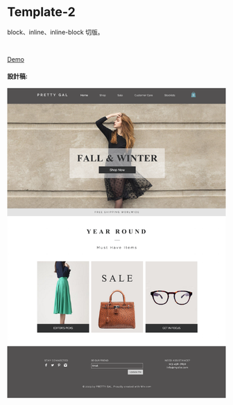 # Template-2
block、inline、inline-block 切版。

<br>

[Demo](https://yachen168.github.io/Template-2)

#### 設計稿:

![](/template_2.png)
